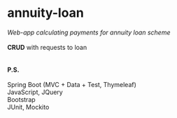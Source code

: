 # annuity-loan

_Web-app calculating payments for annuity loan scheme_<br/>
<br/>
**CRUD** with requests to loan<br>
<br/><br/>
**P.S.**<br/>
<br/>
Spring Boot (MVC + Data + Test, Thymeleaf)<br/>
JavaScript, JQuery<br/>
Bootstrap<br/>
JUnit, Mockito<br/>
